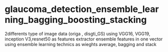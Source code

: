 # glaucoma_detection_ensemble_learning_bagging_boosting_stacking
 2differents type of image data (origa , disgti_GS)
 using VGG16, VGG19, inception V3,resnet50 as features extractor
 ensemble features in one vector
 using ensemble learning technics as wieghts average, bagging and stack
